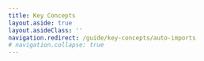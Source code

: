 ```yaml
---
title: Key Concepts
layout.aside: true
layout.asideClass: ''
navigation.redirect: /guide/key-concepts/auto-imports
# navigation.collapse: true
---
```

